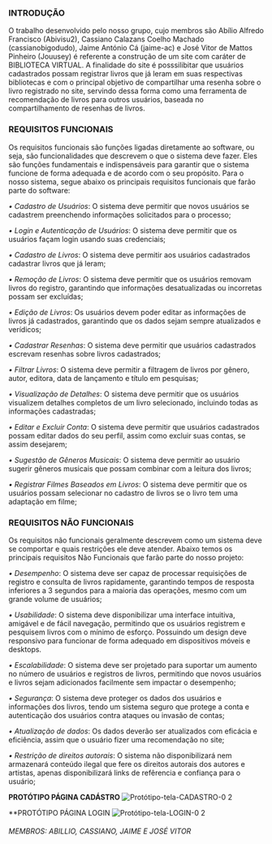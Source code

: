 
### INTRODUÇÃO
O trabalho desenvolvido pelo nosso grupo, cujo membros são Abílio Alfredo Francisco (Abivisu2), Cassiano Calazans Coelho Machado (cassianobigodudo), Jaime António Cá (jaime-ac) e José Vitor de Mattos Pinheiro (Jouusey) é referente a construção de um site com caráter de BIBLIOTECA VIRTUAL. A finalidade do site é posssilibitar que usuários cadastrados possam registrar livros que já leram em suas respectivas bibliotecas e com o principal objetivo de compartilhar uma resenha sobre o livro registrado no site, servindo dessa forma como uma ferramenta de recomendação de livros para outros usuários, baseada no compartilhamento de resenhas de livros. 


### REQUISITOS FUNCIONAIS

  Os requisitos funcionais são funções ligadas diretamente ao software, ou seja, são funcionalidades que descrevem o que o sistema deve fazer. Eles são funções fundamentais e 
indispensáveis para garantir que o sistema funcione de forma adequada e de acordo com o seu propósito.
Para o nosso sistema, segue abaixo os principais requisitos funcionais que farão parte do software:
 
*•	Cadastro de Usuários*: O sistema deve permitir que novos usuários se cadastrem preenchendo informações solicitados para o processo;

*•	Login e Autenticação de Usuários*: O sistema deve permitir que os usuários façam login usando suas credenciais;

*•	Cadastro de Livros*: O sistema deve permitir aos usuários cadastrados cadastrar livros que já leram;

*•	Remoção de Livros*: O sistema deve permitir que os usuários removam livros do registro, garantindo que informações desatualizadas ou incorretas possam ser excluídas;

*•	Edição de Livros*: Os usuários devem poder editar as informações de livros já cadastrados, garantindo que os dados sejam sempre atualizados e verídicos;

*•	Cadastrar Resenhas*: O sistema deve permitir que usuários cadastrados escrevam resenhas sobre livros cadastrados;

*•	Filtrar Livros*: O sistema deve permitir a filtragem de livros por gênero, autor, editora, data de lançamento e título em pesquisas;

*•	Visualização de Detalhes*: O sistema deve permitir que os usuários visualizem detalhes completos de um livro selecionado, incluindo todas as informações cadastradas;

*•	Editar e Excluir Conta*: O sistema deve permitir que usuários cadastrados possam editar dados do seu perfil, assim como excluir suas 
contas, se assim desejarem;

*•	Sugestão de Gêneros Musicais*: O sistema deve permitir ao usuário sugerir gêneros musicais que possam combinar com a leitura dos livros;

*•	Registrar Filmes Baseados em Livros*: O sistema deve permitir que os usuários possam selecionar no cadastro de livros se o livro tem uma
adaptação em filme;


### REQUISITOS NÃO FUNCIONAIS
   Os requisitos não funcionais geralmente descrevem como um sistema deve se comportar e quais restrições ele deve atender. 
Abaixo temos os principais requisitos Não Funcionais que farão parte do nosso projeto:

*•	Desempenho*: O sistema deve ser capaz de processar requisições de registro e consulta de livros rapidamente, garantindo tempos de resposta inferiores a 3 segundos para a maioria das operações, mesmo com um grande volume de usuários;

*•	Usabilidade*: O sistema deve disponibilizar uma interface intuitiva, amigável e de fácil navegação, permitindo que os usuários registrem e pesquisem livros com o mínimo de esforço. Possuindo um design deve responsivo para funcionar de forma adequado em dispositivos móveis e desktops.

*•	Escalabilidade*: O sistema deve ser projetado para suportar um aumento no número de usuários e registros de livros, permitindo que novos usuários e livros sejam adicionados facilmente sem impactar o desempenho;

*•	Segurança*: O sistema deve proteger os dados dos usuários e informações dos livros, tendo um sistema seguro que protege a conta e autenticação dos usuários contra ataques ou invasão de contas; 

*•	Atualização de dados*: Os dados deverão ser atualizados com eficácia e eficiência, assim que o usuário fizer uma recomendação no site;

*•	Restrição de direitos autorais*: O sistema não disponibilizará nem armazenará conteúdo ilegal que fere os direitos autorais dos autores e artistas, apenas disponibilizará links de refêrencia e confiança para o usuário;





**PROTÓTIPO PÁGINA CADÁSTRO**
![Protótipo-tela-CADASTRO-0 2](https://github.com/user-attachments/assets/85f21700-5042-45f1-8e7c-9775596c3ee2)

**PROTÓTIPO PÁGINA LOGIN
![Protótipo-tela-LOGIN-0 2](https://github.com/user-attachments/assets/5b31fb4d-ba0e-4dc0-9508-49406571a3f0)

###### MEMBROS: ABILLIO, CASSIANO, JAIME E JOSÉ VITOR
